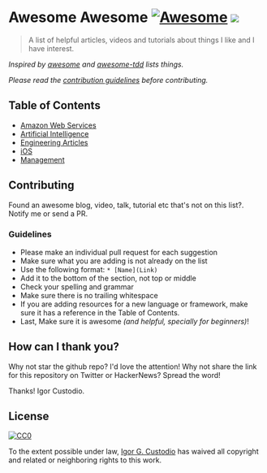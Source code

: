 # Awesome Awesome [![Awesome](https://cdn.rawgit.com/sindresorhus/awesome/d7305f38d29fed78fa85652e3a63e154dd8e8829/media/badge.svg)](https://github.com/sindresorhus/awesome) ![](https://img.shields.io/badge/igorgcustodio-favorites-brightgreen)

> A list of helpful articles, videos and tutorials about things I like and I have interest.

*Inspired by [awesome](https://github.com/sindresorhus/awesome) and [awesome-tdd](https://github.com/unicodeveloper/awesome-tdd) lists things.*

*Please read the [contribution guidelines](#guidelines) before contributing.*

## Table of Contents

* [Amazon Web Services](AWS/readme.md)
* [Artificial Intelligence](AI/readme.md)
* [Engineering Articles](Engineering/readme.md)
* [iOS](iOS/readme.md)
* [Management](Management/readme.md)


## Contributing

Found an awesome blog, video, talk, tutorial etc that's not on this list?. Notify me or send a PR.

### Guidelines

* Please make an individual pull request for each suggestion
* Make sure what you are adding is not already on the list
* Use the following format: `* [Name](Link)`
* Add it to the bottom of the section, not top or middle
* Check your spelling and grammar
* Make sure there is no trailing whitespace
* If you are adding resources for a new language or framework, make sure it has a reference in the Table of Contents.
* Last, Make sure it is awesome *(and helpful, specially for beginners)*!


## How can I thank you?

Why not star the github repo? I'd love the attention! Why not share the link for this repository on Twitter or HackerNews? Spread the word!

Thanks!
Igor Custodio.

## License

[![CC0](http://mirrors.creativecommons.org/presskit/buttons/88x31/svg/cc-zero.svg)](https://creativecommons.org/publicdomain/zero/1.0/)

To the extent possible under law, [Igor G. Custodio](http://github.com/igorgcustodio) has waived all copyright and related or neighboring rights to this work.